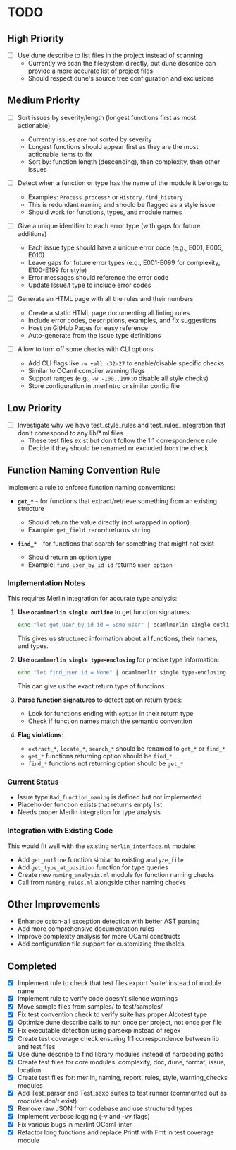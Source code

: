 # TODO

## High Priority

- [ ] Use dune describe to list files in the project instead of scanning
  - Currently we scan the filesystem directly, but dune describe can provide a more accurate list of project files
  - Should respect dune's source tree configuration and exclusions

## Medium Priority

- [ ] Sort issues by severity/length (longest functions first as most actionable)
  - Currently issues are not sorted by severity
  - Longest functions should appear first as they are the most actionable items to fix
  - Sort by: function length (descending), then complexity, then other issues

- [ ] Detect when a function or type has the name of the module it belongs to
  - Examples: `Process.process*` or `History.find_history`
  - This is redundant naming and should be flagged as a style issue
  - Should work for functions, types, and module names

- [ ] Give a unique identifier to each error type (with gaps for future additions)
  - Each issue type should have a unique error code (e.g., E001, E005, E010)
  - Leave gaps for future error types (e.g., E001-E099 for complexity, E100-E199 for style)
  - Error messages should reference the error code
  - Update Issue.t type to include error codes

- [ ] Generate an HTML page with all the rules and their numbers
  - Create a static HTML page documenting all linting rules
  - Include error codes, descriptions, examples, and fix suggestions
  - Host on GitHub Pages for easy reference
  - Auto-generate from the issue type definitions

- [ ] Allow to turn off some checks with CLI options
  - Add CLI flags like `-w +all -32-27` to enable/disable specific checks
  - Similar to OCaml compiler warning flags
  - Support ranges (e.g., `-w -100..199` to disable all style checks)
  - Store configuration in .merlintrc or similar config file

## Low Priority

- [ ] Investigate why we have test_style_rules and test_rules_integration that don't correspond to any lib/*.ml files
  - These test files exist but don't follow the 1:1 correspondence rule
  - Decide if they should be renamed or excluded from the check

## Function Naming Convention Rule

Implement a rule to enforce function naming conventions:

- **`get_*`** - for functions that extract/retrieve something from an existing structure
  - Should return the value directly (not wrapped in option)
  - Example: `get_field record` returns `string`

- **`find_*`** - for functions that search for something that might not exist  
  - Should return an option type
  - Example: `find_user_by_id id` returns `user option`

### Implementation Notes

This requires Merlin integration for accurate type analysis:

1. **Use `ocamlmerlin single outline`** to get function signatures:
   ```bash
   echo "let get_user_by_id id = Some user" | ocamlmerlin single outline file.ml
   ```
   This gives us structured information about all functions, their names, and types.

2. **Use `ocamlmerlin single type-enclosing`** for precise type information:
   ```bash
   echo "let find_user id = None" | ocamlmerlin single type-enclosing -position 1:15 file.ml
   ```
   This can give us the exact return type of functions.

3. **Parse function signatures** to detect option return types:
   - Look for functions ending with `option` in their return type
   - Check if function names match the semantic convention

4. **Flag violations**:
   - `extract_*`, `locate_*`, `search_*` should be renamed to `get_*` or `find_*`
   - `get_*` functions returning option should be `find_*`
   - `find_*` functions not returning option should be `get_*`

### Current Status
- Issue type `Bad_function_naming` is defined but not implemented
- Placeholder function exists that returns empty list
- Needs proper Merlin integration for type analysis

### Integration with Existing Code
This would fit well with the existing `merlin_interface.ml` module:
- Add `get_outline` function similar to existing `analyze_file`
- Add `get_type_at_position` function for type queries
- Create new `naming_analysis.ml` module for function naming checks
- Call from `naming_rules.ml` alongside other naming checks

## Other Improvements

- Enhance catch-all exception detection with better AST parsing
- Add more comprehensive documentation rules
- Improve complexity analysis for more OCaml constructs
- Add configuration file support for customizing thresholds

## Completed

- [x] Implement rule to check that test files export 'suite' instead of module name
- [x] Implement rule to verify code doesn't silence warnings
- [x] Move sample files from samples/ to test/samples/
- [x] Fix test convention check to verify suite has proper Alcotest type
- [x] Optimize dune describe calls to run once per project, not once per file
- [x] Fix executable detection using parsexp instead of regex
- [x] Create test coverage check ensuring 1:1 correspondence between lib and test files
- [x] Use dune describe to find library modules instead of hardcoding paths
- [x] Create test files for core modules: complexity, doc, dune, format, issue, location
- [x] Create test files for: merlin, naming, report, rules, style, warning_checks modules
- [x] Add Test_parser and Test_sexp suites to test runner (commented out as modules don't exist)
- [x] Remove raw JSON from codebase and use structured types
- [x] Implement verbose logging (-v and -vv flags)
- [x] Fix various bugs in merlint OCaml linter
- [x] Refactor long functions and replace Printf with Fmt in test coverage module